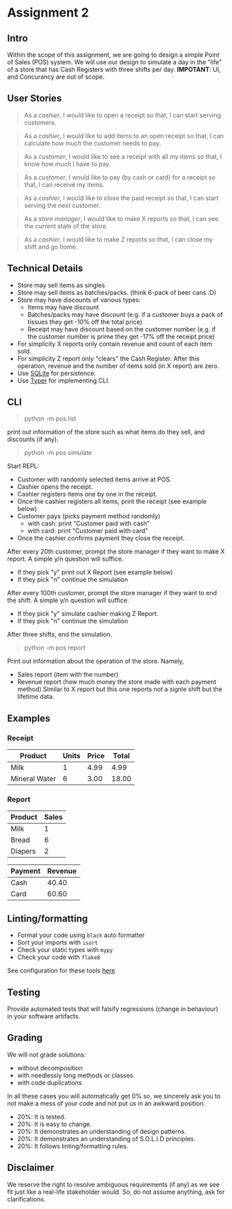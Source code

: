 # Assignment 2

## Intro

Within the scope of this assignment, we are going to design a simple Point of Sales (POS) system. We will use our design to simulate a day in the "life" of a store that has Cash Registers with three shifts per day. **IMPOTANT**: UI, and Concurancy are out of scope.


## User Stories

> As a *cashier*, I would like to open a receipt so that, I can start serving customers.

> As a *cashier*, I would like to add items to an open receipt so that, I can calculate how much the customer needs to pay.

> As a *customer*, I would like to see a receipt with all my items so that, I know how much I have to pay.

> As a *customer*, I would like to pay (by cash or card) for a receipt so that, I can receive my items.

> As a *cashier*, I would like to close the paid receipt so that, I can start serving the next customer.

> As a *store manager*, I would like to make X reports so that, I can see the current state of the store.

> As a *cashier*, I would like to make Z reports so that, I can close my shift and go home.

## Technical Details

- Store may sell items as singles
- Store may sell items as batches/packs. (think 6-pack of beer cans :D)
- Store may have discounts of various types:
  * Items may have discount
  * Batches/packs may have discount (e.g. if a customer buys a pack of tissues they get -10% off the total price)
  * Receipt may have discount based on the customer number (e.g. if the customer number is prime they get -17% off the receipt price)
- For simplicity X reports only contain revenue and count of each item sold.
- For simplicity Z report only "clears" the Cash Register. After this operation, revenue and the number of items sold (in X report) are zero.
- Use [SQLite](https://docs.python.org/3/library/sqlite3.html) for persistence.
- Use [Typer](https://typer.tiangolo.com/) for implementing CLI.


## CLI

> python -m pos list

print out information of the store such as what items do they sell, and discounts (if any).

> python -m pos simulate

Start REPL:
  - Customer with randomly selected items arrive at POS.
  - Cashier opens the receipt.
  - Cashier registers items one by one in the receipt.
  - Once the cashier registers all items, print the receipt (see example below)
  - Customer pays (picks payment method randomly)
    * with cash: print "Customer paid with cash"
    * with card: print "Customer paid with card"
  - Once the cashier confirms payment they close the receipt.

After every 20th customer, prompt the store manager if they want to make X report. A simple y/n question will suffice.
  * If they pick "y" print out X Report (see example below)
  * If they pick "n" continue the simulation

After every 100th customer, prompt the store manager if they want to end the shift. A simple y/n question will suffice.
  * If they pick "y" simulate cashier making Z Report.
  * If they pick "n" continue the simulation

After three shifts, end the simulation.

> python -m pos report

Print out information about the operation of the store. Namely,
- Sales report (item with the number)
- Revenue report (how much money the store made with each payment method)
Similar to X report but this one reports not a signle shift but the lifetime data.

## Examples

### Receipt

Product        | Units | Price |  Total  |
---------------|-------|-------|---------|
Milk           | 1     | 4.99  |  4.99   |
Mineral Water  | 6     | 3.00  |  18.00  |


### Report

Product        | Sales |
---------------|-------|
Milk           | 1     |
Bread          | 6     |
Diapers        | 2     |

Payment   | Revenue |
----------|---------|
Cash      | 40.40   |
Card      | 60.60   |


## Linting/formatting

- Format your code using `black` auto formatter
- Sort your imports with `isort` 
- Check your static types with `mypy`
- Check your code with `flake8`

See configuration for these tools [here](https://raw.githubusercontent.com/MadViper/nand2tetris-starter-py/main/setup.cfg)

## Testing

Provide automated tests that will falsify regressions (change in behaviour) in your software artifacts.

## Grading

We will not grade solutions:
  - without decomposition
  - with needlessly long methods or classes
  - with code duplications

In all these cases you will automatically get 0% so, we sincerely ask you to 
not make a mess of your code and not put us in an awkward position.

- 20%: It is tested.
- 20%: It is easy to change.
- 20%: It demonstrates an understanding of design patterns.
- 20%: It demonstrates an understanding of S.O.L.I.D principles.
- 20%: It follows linting/formatting rules.

## Disclaimer

We reserve the right to resolve ambiguous requirements (if any) as we see fit just like a real-life stakeholder would.
So, do not assume anything, ask for clarifications.
